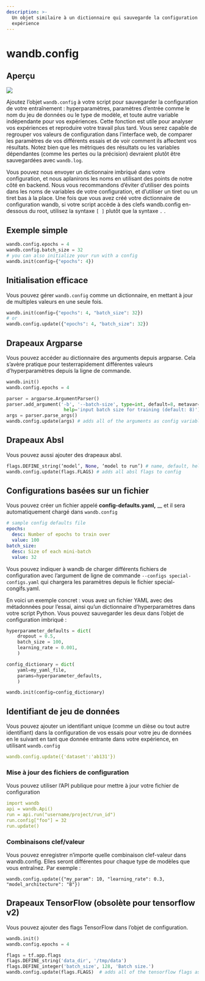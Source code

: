 ```yaml
---
description: >-
  Un objet similaire à un dictionnaire qui sauvegarde la configuration de votre
  expérience
---
```


# wandb.config

##  Aperçu

[![](https://colab.research.google.com/assets/colab-badge.svg)](http://wandb.me/colab)

Ajoutez l’objet `wandb.config` à votre script pour sauvegarder la configuration de votre entraînement : hyperparamètres, paramètres d’entrée comme le nom du jeu de données ou le type de modèle, et toute autre variable indépendante pour vos expériences. Cette fonction est utile pour analyser vos expériences et reproduire votre travail plus tard. Vous serez capable de regrouper vos valeurs de configuration dans l’interface web, de comparer les paramètres de vos différents essais et de voir comment ils affectent vos résultats. Notez bien que les métriques des résultats ou les variables dépendantes \(comme les pertes ou la précision\) devraient plutôt être sauvegardées avec `wandb.log`.

 Vous pouvez nous envoyer un dictionnaire imbriqué dans votre configuration, et nous aplanirons les noms en utilisant des points de notre côté en backend. Nous vous recommandons d’éviter d’utiliser des points dans les noms de variables de votre configuration, et d’utiliser un tiret ou un tiret bas à la place. Une fois que vous avez créé votre dictionnaire de configuration wandb, si votre script accède à des clefs wandb.config en-dessous du root, utilisez la syntaxe `[ ]` plutôt que la syntaxe `.` .

##  Exemple simple

```python
wandb.config.epochs = 4
wandb.config.batch_size = 32
# you can also initialize your run with a config
wandb.init(config={"epochs": 4})
```

##  Initialisation efficace

 Vous pouvez gérer `wandb.config` comme un dictionnaire, en mettant à jour de multiples valeurs en une seule fois.

```python
wandb.init(config={"epochs": 4, "batch_size": 32})
# or
wandb.config.update({"epochs": 4, "batch_size": 32})
```

##  **Drapeaux Argparse**

 Vous pouvez accéder au dictionnaire des arguments depuis argparse. Cela s’avère pratique pour testerrapidement différentes valeurs d’hyperparamètres depuis la ligne de commande.

```python
wandb.init()
wandb.config.epochs = 4

parser = argparse.ArgumentParser()
parser.add_argument('-b', '--batch-size', type=int, default=8, metavar='N',
                     help='input batch size for training (default: 8)')
args = parser.parse_args()
wandb.config.update(args) # adds all of the arguments as config variables
```

## **Drapeaux Absl**

Vous pouvez aussi ajouter des drapeaux absl.

```python
flags.DEFINE_string(‘model’, None, ‘model to run’) # name, default, help
wandb.config.update(flags.FLAGS) # adds all absl flags to config
```

##  Configurations basées sur un fichier

Vous pouvez créer un fichier appelé **config-defaults.yaml,** \_\_ et il sera automatiquement chargé dans `wandb.config`

```yaml
# sample config defaults file
epochs:
  desc: Number of epochs to train over
  value: 100
batch_size:
  desc: Size of each mini-batch
  value: 32
```

Vous pouvez indiquer à wandb de charger différents fichiers de configuration avec l’argument de ligne de commande `--configs special-configs.yaml` qui chargera les paramètres depuis le fichier special-congifs.yaml.

En voici un exemple concret : vous avez un fichier YAML avec des métadonnées pour l’essai, ainsi qu’un dictionnaire d’hyperparamètres dans votre script Python. Vous pouvez sauvegarder les deux dans l’objet de configuration imbriqué :

```python
hyperparameter_defaults = dict(
    dropout = 0.5,
    batch_size = 100,
    learning_rate = 0.001,
    )

config_dictionary = dict(
    yaml=my_yaml_file,
    params=hyperparameter_defaults,
    )

wandb.init(config=config_dictionary)
```

##  **Identifiant de jeu de données**

Vous pouvez ajouter un identifiant unique \(comme un dièse ou tout autre identifiant\) dans la configuration de vos essais pour votre jeu de données en le suivant en tant que donnée entrante dans votre expérience, en utilisant `wandb.config`

```yaml
wandb.config.update({'dataset':'ab131'})
```

### **Mise à jour des fichiers de configuration**

Vous pouvez utiliser l’API publique pour mettre à jour votre fichier de configuration

```yaml
import wandb
api = wandb.Api()
run = api.run("username/project/run_id")
run.config["foo"] = 32
run.update()
```

### Combinaisons clef/valeur

Vous pouvez enregistrer n’importe quelle combinaison clef-valeur dans wandb.config. Elles seront différentes pour chaque type de modèles que vous entraînez. Par exemple :

`wandb.config.update({"my_param": 10, "learning_rate": 0.3, "model_architecture": "B"})`

##  **Drapeaux TensorFlow \(obsolète pour tensorflow v2\)**

Vous pouvez ajouter des flags TensorFlow dans l’objet de configuration.

```python
wandb.init()
wandb.config.epochs = 4

flags = tf.app.flags
flags.DEFINE_string('data_dir', '/tmp/data')
flags.DEFINE_integer('batch_size', 128, 'Batch size.')
wandb.config.update(flags.FLAGS)  # adds all of the tensorflow flags as config
```

